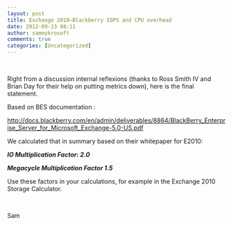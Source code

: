 ```yaml
---
layout: post
title: Exchange 2010–Blackberry IOPS and CPU overhead
date: 2012-09-13 08:11
author: sammykrosoft
comments: true
categories: [Uncategorized]
---
```

<p>&nbsp;<p>Right from a discussion internal reflexions (thanks to Ross Smith IV and Brian Day for their help on putting metrics down), here is the final statement.</p><p>Based on BES documentation :</p><p><a href="http://docs.blackberry.com/en/admin/deliverables/8864/BlackBerry_Enterprise_Server_for_Microsoft_Exchange-5.0-US.pdf">http://docs.blackberry.com/en/admin/deliverables/8864/BlackBerry_Enterprise_Server_for_Microsoft_Exchange-5.0-US.pdf</a></p><p>We calculated that in summary based on their whitepaper for E2010:</p><p><i><strong>IO Multiplication Factor: 2.0</strong></i></p><p><i><strong>Megacycle Multiplication Factor 1.5</strong></i></p><p><strong><em></em></strong></p><p>Use these factors in your calculations, for example in the Exchange 2010 Storage Calculator.</p><p>&nbsp;</p><p>Sam</p></p>

